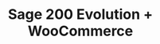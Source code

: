 ---
title: "Sage 200 Evolution + WooCommerce"
seoTitle: "Sage 200 Evolution WooCommerce Integration"
seoDescription: "Integrate Sage 200 Evolution and WooCommerce, and you'll be able to streamline your workflow, simplify the ordering process and save time - and money. Find out more about how a Sage 200 Evolution WooCommerce Integration can help your business."
lead: "Let Stock2Shop send product updates from Sage 200 Evolution to WooCommerce, as well as automatically raise online orders directly into your ERP and instruct your warehouse to fulfill the order. Here’s how we can help you streamline your workflow."
type: "source-channel"
source: "sage-200-evolution"
channel: "woocommerce"
image: "/images/sap-shopify.png"
imageAlt: woocommerce logo
tags: []
aliases:
    - /integrations/sage-200-evolution-woocommerce-integration/
---